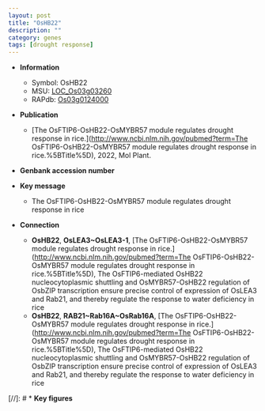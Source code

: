 ```yaml
---
layout: post
title: "OsHB22"
description: ""
category: genes
tags: [drought response]
---
```


* **Information**  
    + Symbol: OsHB22  
    + MSU: [LOC_Os03g03260](http://rice.uga.edu/cgi-bin/ORF_infopage.cgi?orf=LOC_Os03g03260)  
    + RAPdb: [Os03g0124000](http://rapdb.dna.affrc.go.jp/viewer/gbrowse_details/irgsp1?name=Os03g0124000)  

* **Publication**  
    + [The OsFTIP6-OsHB22-OsMYBR57 module regulates drought response in rice.](http://www.ncbi.nlm.nih.gov/pubmed?term=The OsFTIP6-OsHB22-OsMYBR57 module regulates drought response in rice.%5BTitle%5D), 2022, Mol Plant.

* **Genbank accession number**  

* **Key message**  
    + The OsFTIP6-OsHB22-OsMYBR57 module regulates drought response in rice

* **Connection**  
    + __OsHB22__, __OsLEA3~OsLEA3-1__, [The OsFTIP6-OsHB22-OsMYBR57 module regulates drought response in rice.](http://www.ncbi.nlm.nih.gov/pubmed?term=The OsFTIP6-OsHB22-OsMYBR57 module regulates drought response in rice.%5BTitle%5D),  The OsFTIP6-mediated OsHB22 nucleocytoplasmic shuttling and OsMYBR57-OsHB22 regulation of OsbZIP transcription ensure precise control of expression of OsLEA3 and Rab21, and thereby regulate the response to water deficiency in rice
    + __OsHB22__, __RAB21~Rab16A~OsRab16A__, [The OsFTIP6-OsHB22-OsMYBR57 module regulates drought response in rice.](http://www.ncbi.nlm.nih.gov/pubmed?term=The OsFTIP6-OsHB22-OsMYBR57 module regulates drought response in rice.%5BTitle%5D),  The OsFTIP6-mediated OsHB22 nucleocytoplasmic shuttling and OsMYBR57-OsHB22 regulation of OsbZIP transcription ensure precise control of expression of OsLEA3 and Rab21, and thereby regulate the response to water deficiency in rice

[//]: # * **Key figures**  


